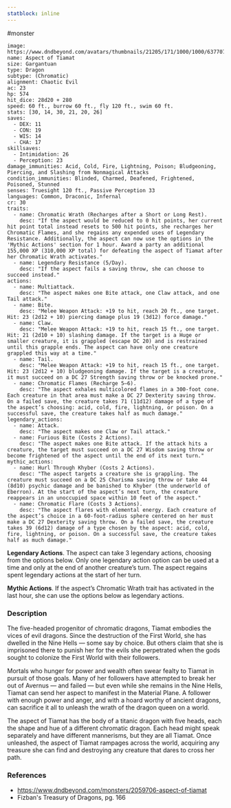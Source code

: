 ```yaml
---
statblock: inline
---
```

 #monster 

```statblock
image: https://www.dndbeyond.com/avatars/thumbnails/21205/171/1000/1000/637707682379066721.jpeg
name: Aspect of Tiamat
size: Gargantuan
type: Dragon
subtype: (Chromatic)
alignment: Chaotic Evil
ac: 23
hp: 574
hit_dice: 28d20 + 280
speed: 60 ft., burrow 60 ft., fly 120 ft., swim 60 ft.
stats: [30, 14, 30, 21, 20, 26]
saves:
  - DEX: 11
  - CON: 19
  - WIS: 14
  - CHA: 17
skillsaves:
  - Intimidation: 26
  - Perception: 23
damage_immunities: Acid, Cold, Fire, Lightning, Poison; Bludgeoning, Piercing, and Slashing from Nonmagical Attacks
condition_immunities: Blinded, Charmed, Deafened, Frightened, Poisoned, Stunned
senses: Truesight 120 ft., Passive Perception 33
languages: Common, Draconic, Infernal
cr: 30
traits:
  - name: Chromatic Wrath (Recharges after a Short or Long Rest).
    desc: "If the aspect would be reduced to 0 hit points, her current hit point total instead resets to 500 hit points, she recharges her Chromatic Flames, and she regains any expended uses of Legendary Resistance. Additionally, the aspect can now use the options in the 'Mythic Actions' section for 1 hour. Award a party an additional 155,000 XP (310,000 XP total) for defeating the aspect of Tiamat after her Chromatic Wrath activates."
  - name: Legendary Resistance (5/Day).
    desc: "If the aspect fails a saving throw, she can choose to succeed instead."
actions:
  - name: Multiattack.
    desc: "The aspect makes one Bite attack, one Claw attack, and one Tail attack."
  - name: Bite.
    desc: "Melee Weapon Attack: +19 to hit, reach 20 ft., one target. Hit: 23 (2d12 + 10) piercing damage plus 19 (3d12) force damage."
  - name: Claw.
    desc: "Melee Weapon Attack: +19 to hit, reach 15 ft., one target. Hit: 21 (2d10 + 10) slashing damage. If the target is a Huge or smaller creature, it is grappled (escape DC 20) and is restrained until this grapple ends. The aspect can have only one creature grappled this way at a time."
  - name: Tail.
    desc: "Melee Weapon Attack: +19 to hit, reach 15 ft., one target. Hit: 23 (2d12 + 10) bludgeoning damage. If the target is a creature, it must succeed on a DC 27 Strength saving throw or be knocked prone."
  - name: Chromatic Flames (Recharge 5–6).
    desc: "The aspect exhales multicolored flames in a 300-foot cone. Each creature in that area must make a DC 27 Dexterity saving throw. On a failed save, the creature takes 71 (11d12) damage of a type of the aspect’s choosing: acid, cold, fire, lightning, or poison. On a successful save, the creature takes half as much damage."
legendary_actions:
  - name: Attack.
    desc: "The aspect makes one Claw or Tail attack."
  - name: Furious Bite (Costs 2 Actions).
    desc: "The aspect makes one Bite attack. If the attack hits a creature, the target must succeed on a DC 27 Wisdom saving throw or become frightened of the aspect until the end of its next turn."
mythic_actions:
  - name: Hurl Through Khyber (Costs 2 Actions).
    desc: "The aspect targets a creature she is grappling. The creature must succeed on a DC 25 Charisma saving throw or take 44 (8d10) psychic damage and be banished to Khyber (the underworld of Eberron). At the start of the aspect’s next turn, the creature reappears in an unoccupied space within 10 feet of the aspect."
  - name: Chromatic Flare (Costs 3 Actions).
    desc: "The aspect flares with elemental energy. Each creature of the aspect’s choice in a 60-foot-radius sphere centered on her must make a DC 27 Dexterity saving throw. On a failed save, the creature takes 39 (6d12) damage of a type chosen by the aspect: acid, cold, fire, lightning, or poison. On a successful save, the creature takes half as much damage."
```

**Legendary Actions**. The aspect can take 3 legendary actions, choosing from the options below. Only one legendary action option can be used at a time and only at the end of another creature’s turn. The aspect regains spent legendary actions at the start of her turn.

**Mythic Actions**. If the aspect’s Chromatic Wrath trait has activated in the last hour, she can use the options below as legendary actions.

### Description

The five-headed progenitor of chromatic dragons, Tiamat embodies the vices of evil dragons. Since the destruction of the First World, she has dwelled in the Nine Hells — some say by choice. But others claim that she is imprisoned there to punish her for the evils she perpetrated when the gods sought to colonize the First World with their followers.

Mortals who hunger for power and wealth often swear fealty to Tiamat in pursuit of those goals. Many of her followers have attempted to break her out of Avernus — and failed — but even while she remains in the Nine Hells, Tiamat can send her aspect to manifest in the Material Plane. A follower with enough power and anger, and with a hoard worthy of ancient dragons, can sacrifice it all to unleash the wrath of the dragon queen on a world.

The aspect of Tiamat has the body of a titanic dragon with five heads, each the shape and hue of a different chromatic dragon. Each head might speak separately and have different mannerisms, but they are all Tiamat. Once unleashed, the aspect of Tiamat rampages across the world, acquiring any treasure she can find and destroying any creature that dares to cross her path.

### References

* https://www.dndbeyond.com/monsters/2059706-aspect-of-tiamat
* Fizban's Treasury of Dragons, pg. 166
